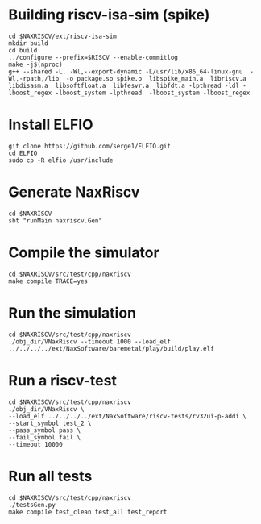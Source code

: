 # Building riscv-isa-sim (spike)

```shell
cd $NAXRISCV/ext/riscv-isa-sim
mkdir build
cd build
../configure --prefix=$RISCV --enable-commitlog 
make -j$(nproc)
g++ --shared -L. -Wl,--export-dynamic -L/usr/lib/x86_64-linux-gnu  -Wl,-rpath,/lib  -o package.so spike.o  libspike_main.a  libriscv.a  libdisasm.a  libsoftfloat.a  libfesvr.a  libfdt.a -lpthread -ldl -lboost_regex -lboost_system -lpthread  -lboost_system -lboost_regex
```

# Install ELFIO

```
git clone https://github.com/serge1/ELFIO.git
cd ELFIO
sudo cp -R elfio /usr/include
```

# Generate NaxRiscv

```shell
cd $NAXRISCV
sbt "runMain naxriscv.Gen"
```

# Compile the simulator

```shell
cd $NAXRISCV/src/test/cpp/naxriscv
make compile TRACE=yes
```

# Run the simulation

```shell
cd $NAXRISCV/src/test/cpp/naxriscv
./obj_dir/VNaxRiscv --timeout 1000 --load_elf ../../../../ext/NaxSoftware/baremetal/play/build/play.elf
```

# Run a riscv-test

```shell
cd $NAXRISCV/src/test/cpp/naxriscv
./obj_dir/VNaxRiscv \
--load_elf ../../../../ext/NaxSoftware/riscv-tests/rv32ui-p-addi \
--start_symbol test_2 \
--pass_symbol pass \
--fail_symbol fail \
--timeout 10000 
```

# Run all tests

```shell
cd $NAXRISCV/src/test/cpp/naxriscv
./testsGen.py
make compile test_clean test_all test_report
```
